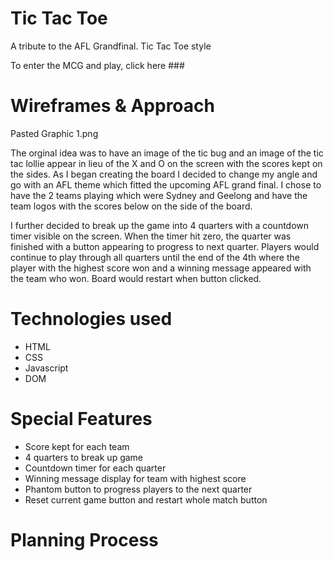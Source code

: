 # Tic Tac Toe

A tribute to the AFL Grandfinal. Tic Tac Toe style

To enter the MCG and play, click here ###

# Wireframes & Approach

Pasted Graphic 1.png

The orginal idea was to have an image of the tic bug and an image of the tic tac lollie appear in lieu of the X and O on the screen with the scores kept on the sides. As I began creating the board I decided to change my angle and go with an AFL theme which fitted the upcoming AFL grand final. I chose to have the 2 teams playing which were Sydney and Geelong and have the team logos with the scores below on the side of the board.

I further decided to break up the game into 4 quarters with a countdown timer visible on the screen. When the timer hit zero, the quarter was finished with a button appearing to progress to next quarter. Players would continue to play through all quarters until the end of the 4th where the player with the highest score won and a winning message appeared with the team who won. Board would restart when button clicked.

# Technologies used

- HTML
- CSS
- Javascript
- DOM

# Special Features

- Score kept for each team
- 4 quarters to break up game
- Countdown timer for each quarter
- Winning message display for team with highest score
- Phantom button to progress players to the next quarter
- Reset current game button and restart whole match button

# Planning Process
